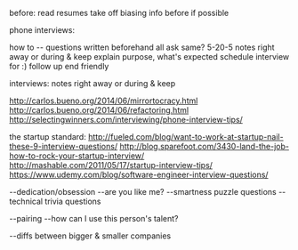 before:
	read resumes
		take off biasing info before if possible


phone interviews:

how to --
	questions written beforehand
		all ask same?
	5-20-5
	notes right away or during & keep
	explain purpose, what's expected
	schedule interview for :)
	follow up
	end friendly

interviews:
	notes right away or during & keep
	



http://carlos.bueno.org/2014/06/mirrortocracy.html
http://carlos.bueno.org/2014/06/refactoring.html
http://selectingwinners.com/interviewing/phone-interview-tips/

the startup standard:
http://fueled.com/blog/want-to-work-at-startup-nail-these-9-interview-questions/
http://blog.sparefoot.com/3430-land-the-job-how-to-rock-your-startup-interview/
http://mashable.com/2011/05/17/startup-interview-tips/
https://www.udemy.com/blog/software-engineer-interview-questions/


--dedication/obsession
--are you like me?
--smartness puzzle questions
--technical trivia questions

--pairing
--how can I use this person's talent?

--diffs between bigger & smaller companies